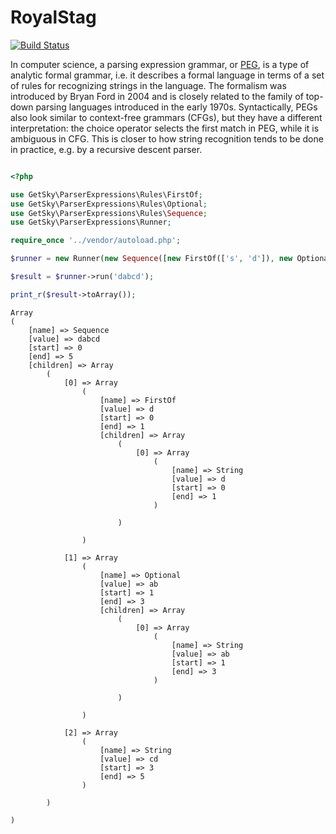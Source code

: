 RoyalStag
=========
[![Build Status](https://travis-ci.org/JimmDiGrizli/RoyalStag.svg)](https://travis-ci.org/JimmDiGrizli/RoyalStag)

In computer science, a parsing expression grammar, or [PEG](http://en.wikipedia.org/wiki/Parsing_expression_grammar "Parsing expression grammar"), is a type of analytic formal grammar, i.e. it describes a formal language in terms of a set of rules for recognizing strings in the language. The formalism was introduced by Bryan Ford in 2004 and is closely related to the family of top-down parsing languages introduced in the early 1970s. Syntactically, PEGs also look similar to context-free grammars (CFGs), but they have a different interpretation: the choice operator selects the first match in PEG, while it is ambiguous in CFG. This is closer to how string recognition tends to be done in practice, e.g. by a recursive descent parser.


```php

<?php

use GetSky\ParserExpressions\Rules\FirstOf;
use GetSky\ParserExpressions\Rules\Optional;
use GetSky\ParserExpressions\Rules\Sequence;
use GetSky\ParserExpressions\Runner;

require_once '../vendor/autoload.php';

$runner = new Runner(new Sequence([new FirstOf(['s', 'd']), new Optional('ab'), 'cd']));

$result = $runner->run('dabcd');

print_r($result->toArray());
```

```
Array
(
    [name] => Sequence
    [value] => dabcd
    [start] => 0
    [end] => 5
    [children] => Array
        (
            [0] => Array
                (
                    [name] => FirstOf
                    [value] => d
                    [start] => 0
                    [end] => 1
                    [children] => Array
                        (
                            [0] => Array
                                (
                                    [name] => String
                                    [value] => d
                                    [start] => 0
                                    [end] => 1
                                )

                        )

                )

            [1] => Array
                (
                    [name] => Optional
                    [value] => ab
                    [start] => 1
                    [end] => 3
                    [children] => Array
                        (
                            [0] => Array
                                (
                                    [name] => String
                                    [value] => ab
                                    [start] => 1
                                    [end] => 3
                                )

                        )

                )

            [2] => Array
                (
                    [name] => String
                    [value] => cd
                    [start] => 3
                    [end] => 5
                )

        )

)
```
